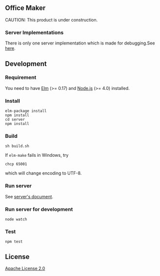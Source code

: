 Office Maker
----

CAUTION: This product is under construction.

### Server Implementations

There is only one server implementation which is made for debugging.See [here](./server/README.md).


## Development

### Requirement

You need to have [Elm](http://elm-lang.org/) (>= 0.17) and [Node.js](https://nodejs.org/) (>= 4.0) installed.

### Install

```
elm-package install
npm install
cd server
npm install
```

### Build

```
sh build.sh
```

If `elm-make` fails in Windows, try
```
chcp 65001
```
which will change encoding to UTF-8.


### Run server

See [server's document](./server/README.md).


### Run server for development

```
node watch
```

### Test

```
npm test
```

## License

[Apache License 2.0](LICENSE)
